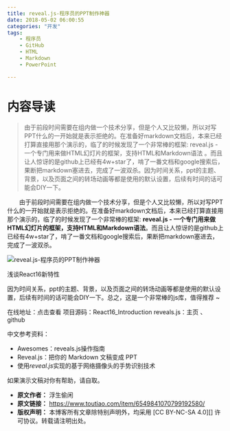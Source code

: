 ```yaml
---
title: reveal.js-程序员的PPT制作神器
date: 2018-05-02 06:00:55
categories: "开发"
tags:
	- 程序员
	- GitHub
	- HTML
	- Markdown
	- PowerPoint

---
```


# 内容导读 #

> 由于前段时间需要在组内做一个技术分享，但是个人又比较懒，所以对写PPT什么的一开始就是表示拒绝的。在准备好markdown文档后，本来已经打算直接用那个演示的，临了的时候发现了一个非常棒的框架: reveal.js - 一个专门用来做HTML幻灯片的框架，支持HTML和Markdown语法 。而且让人惊讶的是github上已经有4w+star了，啃了一番文档和google搜索后，果断把markdown塞进去，完成了一波双杀。因为时间关系，ppt的主题、背景，以及页面之间的转场动画等都是使用的默认设置，后续有时间的话可能会DIY一下。

  由于前段时间需要在组内做一个技术分享，但是个人又比较懒，所以对写PPT什么的一开始就是表示拒绝的。在准备好markdown文档后，本来已经打算直接用那个演示的，临了的时候发现了一个非常棒的框架: **reveal.js - 一个专门用来做HTML幻灯片的框架，支持HTML和Markdown语法**。而且让人惊讶的是github上已经有4w+star了，啃了一番文档和google搜索后，果断把markdown塞进去，完成了一波双杀。

![reveal.js-程序员的PPT制作神器][reveal.js-_PPT]

浅谈React16新特性

因为时间关系，ppt的主题、背景，以及页面之间的转场动画等都是使用的默认设置，后续有时间的话可能会DIY一下。总之，这是一个非常棒的js库，值得推荐 ~

在线地址：点击查看
项目源码：React16\_Introduction
reveals.js：主页 、github

中文参考资料：

 *  Awesomes：reveals.js操作指南
 *  Reveal.js：把你的 Markdown 文稿变成 PPT
 *  使用*reveal.js*实现的基于网络摄像头的手势识别技术

如果演示文稿对你有帮助，请自取。


[reveal.js-_PPT]: static/resources/crawler/RVVN-MFRU-JIUB.gif
 *  **原文作者：** 浮生偷闲
 *  **原文链接：** https://www.toutiao.com/item/6549841070799192580/
 *  **版权声明：** 本博客所有文章除特别声明外，均采用 [CC BY-NC-SA 4.0][] 许可协议。转载请注明出处。
